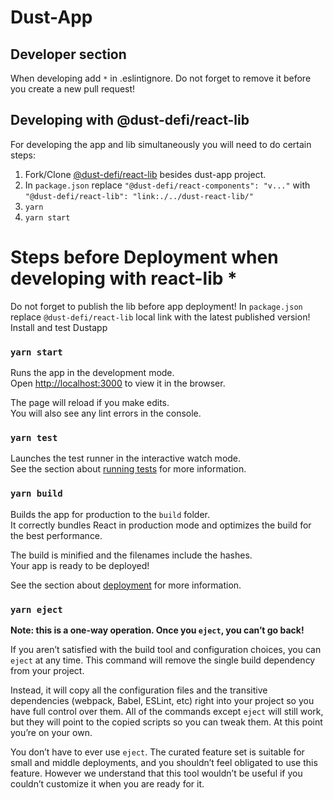 # Dust-App


## Developer section

When developing add `*` in .eslintignore. Do not forget to remove it before you create a new pull request!

## Developing with @dust-defi/react-lib

For developing the app and lib simultaneously you will need to do certain steps:

1. Fork/Clone [@dust-defi/react-lib](git@github.com:dustprotocol/dust-react-lib.git) besides dust-app project.
2. In `package.json` replace `"@dust-defi/react-components": "v..."` with `"@dust-defi/react-lib": "link:./../dust-react-lib/"`
3. `yarn`
4. `yarn start`

# Steps before Deployment when developing with react-lib * 
Do not forget to publish the lib before app deployment! 
In `package.json` replace `@dust-defi/react-lib` local link with the latest published version!
Install and test Dustapp

### `yarn start`

Runs the app in the development mode.\
Open [http://localhost:3000](http://localhost:3000) to view it in the browser.

The page will reload if you make edits.\
You will also see any lint errors in the console.

### `yarn test`

Launches the test runner in the interactive watch mode.\
See the section about [running tests](https://facebook.github.io/create-react-app/docs/running-tests) for more information.

### `yarn build`

Builds the app for production to the `build` folder.\
It correctly bundles React in production mode and optimizes the build for the best performance.

The build is minified and the filenames include the hashes.\
Your app is ready to be deployed!

See the section about [deployment](https://facebook.github.io/create-react-app/docs/deployment) for more information.

### `yarn eject`

**Note: this is a one-way operation. Once you `eject`, you can’t go back!**

If you aren’t satisfied with the build tool and configuration choices, you can `eject` at any time. This command will remove the single build dependency from your project.

Instead, it will copy all the configuration files and the transitive dependencies (webpack, Babel, ESLint, etc) right into your project so you have full control over them. All of the commands except `eject` will still work, but they will point to the copied scripts so you can tweak them. At this point you’re on your own.

You don’t have to ever use `eject`. The curated feature set is suitable for small and middle deployments, and you shouldn’t feel obligated to use this feature. However we understand that this tool wouldn’t be useful if you couldn’t customize it when you are ready for it.
